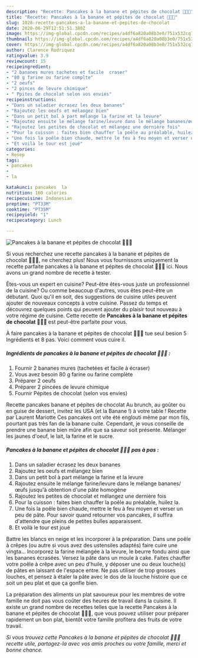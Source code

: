 ```yaml
---
description: "Recette: Pancakes à la banane et pépites de chocolat 🥞🍫🍌"
title: "Recette: Pancakes à la banane et pépites de chocolat 🥞🍫🍌"
slug: 1028-recette-pancakes-a-la-banane-et-pepites-de-chocolat
date: 2020-06-29T12:51:51.380Z
image: https://img-global.cpcdn.com/recipes/a4df6a820a08b3e0/751x532cq70/pancakes-a-la-banane-et-pepites-de-chocolat-🥞🍫🍌-photo-principale-de-la-recette.jpg
thumbnail: https://img-global.cpcdn.com/recipes/a4df6a820a08b3e0/751x532cq70/pancakes-a-la-banane-et-pepites-de-chocolat-🥞🍫🍌-photo-principale-de-la-recette.jpg
cover: https://img-global.cpcdn.com/recipes/a4df6a820a08b3e0/751x532cq70/pancakes-a-la-banane-et-pepites-de-chocolat-🥞🍫🍌-photo-principale-de-la-recette.jpg
author: Clarence Rodriquez
ratingvalue: 3.9
reviewcount: 15
recipeingredient:
- "2 bananes mures tachetes et facile  craser"
- "80 g farine ou farine complte"
- "2 oeufs"
- "2 pinces de levure chimique"
- " Ppites de chocolat selon vos envies"
recipeinstructions:
- "Dans un saladier écrasez les deux bananes"
- "Rajoutez les oeufs et mélangez bien"
- "Dans un petit bol à part mélange la farine et la levure"
- "Rajoutez ensuite le mélange farine/levure dans le mélange bananes/œufs jusqu&#39;à obtention d&#39;une pâte homogène"
- "Rajoutez les petites de chocolat et mélangez une dernière fois"
- "Pour la cuisson : faites bien chauffer la poêle au préalable, huilez la."
- "Une fois la poêle bien chaude, mettre le feu à feu moyen et verser un peu de pâte. Pour savoir quand retourner vos pancakes, il suffira d&#39;attendre que pleins de petites bulles apparaissent."
- "Et voilà le tour est joué"
categories:
- Resep
tags:
- pancakes
- 
- la

katakunci: pancakes  la 
nutrition: 160 calories
recipecuisine: Indonesian
preptime: "PT33M"
cooktime: "PT35M"
recipeyield: "1"
recipecategory: Lunch

---
```



![Pancakes à la banane et pépites de chocolat 🥞🍫🍌](https://img-global.cpcdn.com/recipes/a4df6a820a08b3e0/751x532cq70/pancakes-a-la-banane-et-pepites-de-chocolat-🥞🍫🍌-photo-principale-de-la-recette.jpg)

Si vous recherchez une recette pancakes à la banane et pépites de chocolat 🥞🍫🍌, ne cherchez plus! Nous vous fournissons uniquement la recette parfaite pancakes à la banane et pépites de chocolat 🥞🍫🍌 ici. Nous avons un grand nombre de recette à tester.

Êtes-vous un expert en cuisine? Peut-être êtes-vous juste un professionnel de la cuisine? Ou comme beaucoup d'autres, vous êtes peut-être un débutant. Quoi qu'il en soit, des suggestions de cuisine utiles peuvent ajouter de nouveaux concepts à votre cuisine. Passez du temps et découvrez quelques points qui peuvent ajouter du plaisir tout nouveau à votre régime de cuisine. Cette recette de <strong> Pancakes à la banane et pépites de chocolat 🥞🍫🍌 </strong> est peut-être parfaite pour vous.

<!--inarticleads1-->

À faire pancakes à la banane et pépites de chocolat 🥞🍫🍌 tue seul besion 5 Ingrédients et 8 pas. Voici comment vous cuire il.

##### Ingrédients de pancakes à la banane et pépites de chocolat 🥞🍫🍌 :

1. Fournir 2 bananes mures (tachetées et facile à écraser)
1. Vous avez besoin 80 g farine ou farine complète
1. Préparer 2 oeufs
1. Préparer 2 pincées de levure chimique
1. Fournir  Pépites de chocolat (selon vos envies)


Recette pancakes banane et pépites de chocolat Au brunch, au goûter ou en guise de dessert, invitez les USA (et la Banane !) à votre table ! Recette par Laurent Mariotte Ces pancakes ont vite été englouti même par mon fils, pourtant pas très fan de la banane cuite. Cependant, je vous conseille de prendre une banane bien mûre afin que sa saveur soit présente. Mélanger les jaunes d&#39;oeuf, le lait, la farine et le sucre. 

<!--inarticleads2-->

##### Pancakes à la banane et pépites de chocolat 🥞🍫🍌 pas à pas :

1. Dans un saladier écrasez les deux bananes
1. Rajoutez les oeufs et mélangez bien
1. Dans un petit bol à part mélange la farine et la levure
1. Rajoutez ensuite le mélange farine/levure dans le mélange bananes/œufs jusqu&#39;à obtention d&#39;une pâte homogène
1. Rajoutez les petites de chocolat et mélangez une dernière fois
1. Pour la cuisson : faites bien chauffer la poêle au préalable, huilez la.
1. Une fois la poêle bien chaude, mettre le feu à feu moyen et verser un peu de pâte. Pour savoir quand retourner vos pancakes, il suffira d&#39;attendre que pleins de petites bulles apparaissent.
1. Et voilà le tour est joué


Battre les blancs en neige et les incorporer à la préparation. Dans une poêle à crêpes (ou autre si vous avez des ustensiles adaptés) faire cuire une vingta… Incorporez la farine mélangée à la levure, le beurre fondu ainsi que les bananes écrasées. Versez la pâte dans un moule à cake. Faites chauffer votre poêle à crêpe avec un peu d&#39;huile, y déposer une ou deux louche(s) de pâtes en laissant de l&#39;espace entre. Ne pas utiliser de trop grosses louches, et pensez à étaler la pâte avec le dos de la louche histoire que ce soit un peu plat et que ça gonfle bien. 

<!--inarticleads1-->

<p>
La préparation des aliments un plat savoureux pour les membres de votre famille ne doit pas vous coûter des heures de travail dans la cuisine. Il existe un grand nombre de recettes telles que la recette Pancakes à la banane et pépites de chocolat 🥞🍫🍌, que vous pouvez utiliser pour préparer rapidement un bon plat, bientôt votre famille profitera des fruits de votre travail.
</p>

<p>
<i>Si vous trouvez cette Pancakes à la banane et pépites de chocolat 🥞🍫🍌 recette utile, partagez-la avec vos amis proches ou votre famille, merci et bonne chance.</i>
</p>
